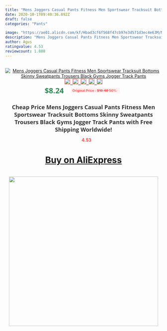 ```yaml
---
title: "Mens Joggers Casual Pants Fitness Men Sportswear Tracksuit Bottoms Skinny Sweatpants Trousers Black Gyms Jogger Track Pants"
date: 2020-10-1T09:40:36.892Z
draft: false
categories: "Pants"

image: "https://ae01.alicdn.com/kf/Hbad3cf6f568f47cb97e3d571d3ec4e63M/Mens-Joggers-Casual-Pants-Fitness-Men-Sportswear-Tracksuit-Bottoms-Skinny-Sweatpants-Trousers-Black-Gyms-Jogger-Track.jpg"
description: "Mens Joggers Casual Pants Fitness Men Sportswear Tracksuit Bottoms Skinny Sweatpants Trousers Black Gyms Jogger Track Pants"
author: Agus
ratingvalue: 4.53
reviewcount: 1.888
---
```

<br>
<div style="text-align: center;">
<a href="https://s.click.aliexpress.com/e/_A0fBoh" target="_blank" rel="nofollow noopener noreferrer"><img alt="Mens Joggers Casual Pants Fitness Men Sportswear Tracksuit Bottoms Skinny Sweatpants Trousers Black Gyms Jogger Track Pants" class="magnifier-image" src="https://ae01.alicdn.com/kf/Hbad3cf6f568f47cb97e3d571d3ec4e63M/Mens-Joggers-Casual-Pants-Fitness-Men-Sportswear-Tracksuit-Bottoms-Skinny-Sweatpants-Trousers-Black-Gyms-Jogger-Track.jpg_640x640.jpg">
<br>
<img style="border:1px solid salmon" src="https://ae01.alicdn.com/kf/Hbad3cf6f568f47cb97e3d571d3ec4e63M/Mens-Joggers-Casual-Pants-Fitness-Men-Sportswear-Tracksuit-Bottoms-Skinny-Sweatpants-Trousers-Black-Gyms-Jogger-Track.jpg_120x120.jpg">&nbsp;&nbsp;<img style="border:1px solid salmon" src="https://ae01.alicdn.com/kf/H0ee00a843cf446da924ca3e3acc79f29s/Mens-Joggers-Casual-Pants-Fitness-Men-Sportswear-Tracksuit-Bottoms-Skinny-Sweatpants-Trousers-Black-Gyms-Jogger-Track.jpg_120x120.jpg">&nbsp;&nbsp;<img style="border:1px solid salmon" src="https://ae01.alicdn.com/kf/Hc0cffaa46c8742db877d1169001f4e6dQ/Mens-Joggers-Casual-Pants-Fitness-Men-Sportswear-Tracksuit-Bottoms-Skinny-Sweatpants-Trousers-Black-Gyms-Jogger-Track.jpg_120x120.jpg">&nbsp;&nbsp;<img style="border:1px solid salmon" src="https://ae01.alicdn.com/kf/H5f68e259337641c3bfc8e563370e3064J/Mens-Joggers-Casual-Pants-Fitness-Men-Sportswear-Tracksuit-Bottoms-Skinny-Sweatpants-Trousers-Black-Gyms-Jogger-Track.jpg_120x120.jpg">&nbsp;&nbsp;<img style="border:1px solid salmon" src="https://ae01.alicdn.com/kf/H4034a49dc8284d569af1567141dc7dfdm/Mens-Joggers-Casual-Pants-Fitness-Men-Sportswear-Tracksuit-Bottoms-Skinny-Sweatpants-Trousers-Black-Gyms-Jogger-Track.jpg_120x120.jpg"></a></div><br0>
<div style="text-align: center;"><span style="background-color: white; border: 0px; box-sizing: border-box; color: seagreen; display: inline-block; font-family: &quot;open sans&quot; , &quot;arial&quot; , &quot;helvetica&quot; , sans-serif , &quot;heiti&quot;; font-size: 24px; font-stretch: inherit; font-weight: 700; line-height: inherit; margin: 0px 10px 0px 0px; padding: 0px; vertical-align: middle;">$8.24 </span>
<span style="background: rgb(255 , 241 , 241); border-radius: 3px; border: 0px; box-sizing: border-box; color: #ff4747; display: inline-block; font-family: inherit; font-size: 12px; font-stretch: inherit; font-style: inherit; font-variant: inherit; font-weight: 600; line-height: inherit; margin: 0px; padding: 2px 5px; transform: scale(0.9); vertical-align: middle;">Original Price : <b style="text-decoration: line-through;">$16.48 </b> 50%&nbsp;&nbsp;</span></div>
<h1 style="color: #333333; display: inline-block; font-family: &quot;open sans&quot; , &quot;arial&quot; , &quot;helvetica&quot; , sans-serif , &quot;heiti&quot;; font-size: 18px; font-stretch: inherit; font-weight: 700; text-align: center;">Cheap Price Mens Joggers Casual Pants Fitness Men Sportswear Tracksuit Bottoms Skinny Sweatpants Trousers Black Gyms Jogger Track Pants with Free Shipping Worldwide!</h1>
<div style="color: #ff4747; text-align: center;">
<img src="https://4.bp.blogspot.com/-M0ZcTcb-5uY/XleCXlxnR4I/AAAAAAAAAEc/OrjgMkXV1oMQFaCRZj5HQwOCBcu3w1FegCPcBGAYYCw/s1600/star.png" style="height: 15px;">&nbsp;<b>4.53</b></div>
<div class="button_cont" align="center"><a class="buynow_a" href="https://s.click.aliexpress.com/e/_A0fBoh" target="_blank" rel="nofollow noopener noreferrer"><H1>Buy on AliExpress</H1></a></div><br>
<div class="separator" style="clear: both; text-align: center;">
<img src="https://lh3.googleusercontent.com/-pTy5HemUv9M/XlePHvY0dAI/AAAAAAAAAE4/0nX5iRUoIWY8eMW9Dpxeirr157OZliDIgCLcBGAsYHQ/s1600/badge.gif" width="480">
</div>
